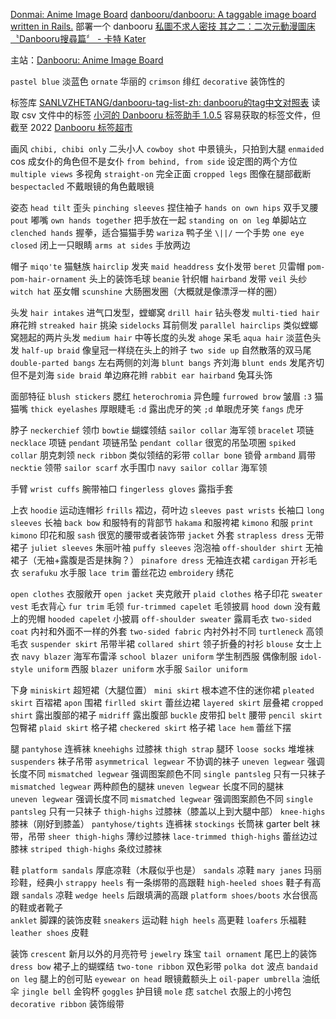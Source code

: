 [Donmai: Anime Image Board](https://donmai.moe/)
[danbooru/danbooru: A taggable image board written in Rails.](https://github.com/danbooru/danbooru) 部署一个 danbooru
[私圖不求人密技 其之二：二次元動漫圖床〝Danbooru搜尋篇〞 - 卡特 Kater](https://kater.me/d/54187)

主站：[Danbooru: Anime Image Board](https://danbooru.donmai.us/)

`pastel blue` 淡蓝色 `ornate` 华丽的 `crimson` 绯红 `decorative` 装饰性的

标签库 [SANLVZHETANG/danbooru-tag-list-zh: danbooru的tag中文对照表](https://github.com/SANLVZHETANG/danbooru-tag-list-zh)
读取 csv 文件中的标签 [小河的 Danbooru 标签助手 1.0.5](https://xhoxye.github.io/BooruTagCart/)
容易获取的标签文件，但截至 2022 [Danbooru 标签超市](https://tags.novelai.dev/)

画风
`chibi, chibi only` 二头小人 `cowboy shot` 中景镜头，只拍到大腿 
`enmaided` cos 成女仆的角色但不是女仆
`from behind, from side` 设定图的两个方位 `multiple views` 多视角 `straight-on` 完全正面
 `cropped legs` 图像在腿部截断 `bespectacled` 不戴眼镜的角色戴眼镜
 
姿态 
 `head tilt` 歪头  `pinching sleeves` 捏住袖子 `hands on own hips` 双手叉腰   `pout` 嘟嘴  `own hands together` 把手放在一起 `standing on on leg` 单脚站立  `clenched hands` 握拳，适合猫猫手势 `wariza` 鸭子坐  `\||/` 一个手势  `one eye closed` 闭上一只眼睛  `arms at sides` 手放两边 

帽子
`miqo'te` 猫魅族  `hairclip` 发夹  `maid headdress` 女仆发带  `beret` 贝雷帽  `pom-pom-hair-ornament` 头上的装饰毛球  `beanie` 针织帽  `hairband` 发带 `veil` 头纱  `witch hat` 巫女帽   `scunshine` 大肠圈发圈（大概就是像漂浮一样的圈）

头发
`hair intakes` 进气口发型，螳螂窝  `drill hair` 钻头卷发  `multi-tied hair` 麻花辫  `streaked hair` 挑染  `sidelocks` 耳前侧发  `parallel hairclips` 类似螳螂窝翘起的两片头发
 `medium hair` 中等长度的头发   `ahoge` 呆毛
 `aqua hair` 淡蓝色头发 `half-up braid` 像皇冠一样绕在头上的辫子  `two side up` 自然散落的双马尾  `double-parted bangs` 左右两侧的刘海  `blunt bangs` 齐刘海  `blunt ends` 发尾齐切但不是刘海   `side braid` 单边麻花辫  `rabbit ear hairband` 兔耳头饰  
 
面部特征
`blush stickers` 腮红  `heterochromia` 异色瞳 `furrowed brow` 皱眉 `:3` 猫猫嘴 `thick eyelashes` 厚眼睫毛 
 `:d` 露出虎牙的笑 `;d` 单眼虎牙笑 `fangs` 虎牙

脖子
`neckerchief` 领巾 `bowtie` 蝴蝶领结 `sailor collar` 海军领  `bracelet` 项链  `necklace` 项链  `pendant` 项链吊坠  `pendant collar` 很宽的吊坠项圈 `spiked collar` 朋克刺领 `neck ribbon` 类似领结的彩带 `collar bone` 锁骨 `armband` 肩带  `necktie` 领带 `sailor scarf` 水手围巾 `navy sailor collar` 海军领


手臂
 `wrist cuffs` 腕带袖口  `fingerless gloves` 露指手套

上衣
`hoodie` 运动连帽衫 `frills` 褶边，荷叶边 `sleeves past wrists` 长袖口 `long sleeves` 长袖
`back bow` 和服特有的背部节 `hakama` 和服袴裙 `kimono` 和服 `print kimono` 印花和服  `sash` 很宽的腰带或者装饰带
`jacket` 外套  `strapless dress` 无带裙子 `juliet sleeves` 朱丽叶袖 `puffy sleeves` 泡泡袖  `off-shoulder shirt` 无袖裙子（无袖+露腹是否是抹胸？） `pinafore dress` 无袖连衣裙  `cardigan` 开衫毛衣 `serafuku` 水手服 `lace trim` 蕾丝花边 `embroidery` 绣花

 `open clothes` 衣服敞开 `open jacket` 夹克敞开
 `plaid clothes` 格子印花
 `sweater vest` 毛衣背心
  `fur trim` 毛领 `fur-trimmed capelet` 毛领披肩 `hood down` 没有戴上的兜帽 `hooded capelet` 小披肩 
`off-shoulder sweater` 露肩毛衣 `two-sided coat` 内衬和外面不一样的外套 `two-sided fabric` 内衬外衬不同 `turtleneck` 高领毛衣 `suspender skirt` 吊带半裙 `collared shirt` 领子折叠的衬衫 `blouse` 女士上衣
`navy blazer` 海军布雷泽 `school blazer uniform` 学生制西服
偶像制服 `idol-style uniform` 西服 `blazer uniform` 水手服 `Sailor uniform`

下身
 `miniskirt` 超短裙（大腿位置）  `mini skirt` 根本遮不住的迷你裙 `pleated skirt` 百褶裙 `apon` 围裙 `firlled skirt` 蕾丝边裙  `layered skirt` 层叠裙  `cropped shirt` 露出腹部的裙子  `midriff` 露出腹部
   `buckle` 皮带扣 `belt` 腰带 `pencil skirt` 包臀裙 `plaid skirt` 格子裙 `checkered skirt` 格子裙 `lace hem` 蕾丝下摆

腿
`pantyhose` 连裤袜  `kneehighs` 过膝袜  `thigh strap` 腿环  `loose socks` 堆堆袜  `suspenders` 袜子吊带 `asymmetrical legwear` 不协调的袜子 `uneven legwear` 强调长度不同 `mismatched legwear` 强调图案颜色不同 `single pantsleg` 只有一只袜子
   `mismatched legwear` 两种颜色的腿袜 `uneven legwear` 长度不同的腿袜  
 `uneven legwear` 强调长度不同 `mismatched legwear` 强调图案颜色不同 `single pantsleg` 只有一只袜子 `thigh-highs` 过膝袜（膝盖以上到大腿中部）
`knee-highs` 膝袜（刚好到膝盖）
`pantyhose/tights` 连裤袜
`stockings` 长筒袜 garter belt 袜带，吊带
`sheer thigh-highs` 薄纱过膝袜
`lace-trimmed thigh-highs` 蕾丝边过膝袜
`striped thigh-highs` 条纹过膝袜
 
鞋
 `platform sandals` 厚底凉鞋（木屐似乎也是） `sandals` 凉鞋  `mary janes` 玛丽珍鞋，经典小 `strappy heels` 有一条绑带的高跟鞋 `high-heeled shoes` 鞋子有高跟 `sandals` 凉鞋 `wedge heels` 后跟填满的高跟  `platform shoes/boots` 水台很高的鞋或者靴子  
`anklet` 脚踝的装饰皮鞋  `sneakers` 运动鞋 `high heels` 高更鞋  `loafers` 乐福鞋 `leather shoes` 皮鞋

装饰
`crescent` 新月以外的月亮符号 `jewelry` 珠宝  `tail ornament` 尾巴上的装饰 `dress bow` 裙子上的蝴蝶结  `two-tone ribbon` 双色彩带 `polka dot` 波点  `bandaid on leg` 腿上的创可贴 `eyewear on head` 眼镜戴额头上   `oil-paper umbrella` 油纸伞 `jingle bell` 金钩杯 
 `goggles` 护目镜   `mole` 痣    `satchel` 衣服上的小挎包 `decorative ribbon`  装饰缎带

